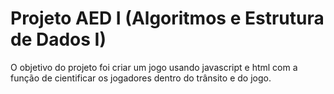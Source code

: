 # Projeto AED I (Algoritmos e Estrutura de Dados I)
O objetivo do projeto foi criar um jogo usando javascript e html com a função de cientificar os jogadores dentro do trânsito e do jogo.
